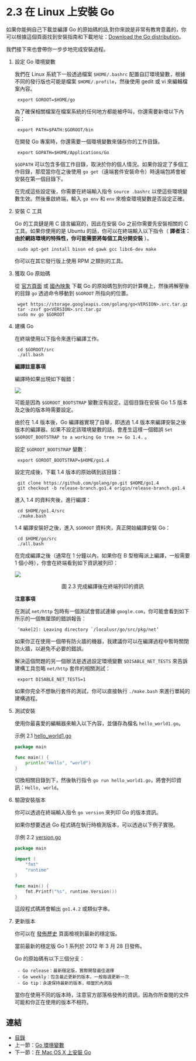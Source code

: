 # 2.3 在 Linux 上安裝 Go

如果你能夠自己下載並編譯 Go 的原始碼的話,對你來說是非常有教育意義的，你可以根據這個頁面找到安裝指南和下載地址：[Download the Go distribution](http://golang.org/doc/install)。

我們接下來也會帶你一步步地完成安裝過程。

1. 設定 Go 環境變數

	我們在 Linux 系統下一般透過檔案 `$HOME/.bashrc` 配置自訂環境變數，根據不同的發行版也可能是檔案 `$HOME/.profile`，然後使用 gedit 或 vi 來編輯檔案內容。

		export GOROOT=$HOME/go

	為了確保相關檔案在檔案系統的任何地方都能被呼叫，你還需要新增以下內容：

		export PATH=$PATH:$GOROOT/bin

	在開發 Go 專案時，你還需要一個環境變數來儲存你的工作目錄。

		export GOPATH=$HOME/Applications/Go

	`$GOPATH` 可以包含多個工作目錄，取決於你的個人情況。如果你設定了多個工作目錄，那麼當你在之後使用 `go get`（遠端套件安裝命令）時遠端包將會被安裝在第一個目錄下。

	在完成這些設定後，你需要在終端輸入指令 `source .bashrc` 以使這些環境變數生效。然後重啟終端，輸入 `go env` 和 `env` 來檢查環境變數是否設定正確。

2. 安裝 C 工具

	Go 的工具鏈是用 C 語言編寫的，因此在安裝 Go 之前你需要先安裝相關的 C 工具。如果你使用的是 Ubuntu 的話，你可以在終端輸入以下指令（ **譯者注：由於網路環境的特殊性，你可能需要將每個工具分開安裝** ）。

		sudo apt-get install bison ed gawk gcc libc6-dev make

	你可以在其它發行版上使用 RPM 之類別的工具。

3. 獲取 Go 原始碼

	從 [官方頁面](https://golang.org/dl/) 或 [國內映象](http://www.golangtc.com/download) 下載 Go 的原始碼包到你的計算機上，然後將解壓後的目錄 `go` 透過命令移動到 `$GOROOT` 所指向的位置。

		wget https://storage.googleapis.com/golang/go<VERSION>.src.tar.gz
		tar -zxvf go<VERSION>.src.tar.gz
		sudo mv go $GOROOT

4. 建構 Go

	在終端使用以下指令來進行編譯工作。

		cd $GOROOT/src
		./all.bash
	
	**編譯註意事項**
	
	編譯時如果出現如下報錯：
	
	![](images/2.3.allbasherror.png?raw=true)
	
	可能是因為 `$GOROOT_BOOTSTRAP` 變數沒有設定。這個目錄在安裝 Go 1.5 版本及之後的版本時需要設定。
	
	由於在 1.4 版本後，Go 編譯器實現了自舉，即透過 1.4 版本來編譯安裝之後版本的編譯器。如果不設定該環境變數的話，會產生這樣一個錯誤 `Set $GOROOT_BOOTSTRAP to a working Go tree >= Go 1.4.` 。
	
	設定 `$GOROOT_BOOTSTRAP` 變數：
	    
	    export GOROOT_BOOTSTRAP=$HOME/go1.4
	
	設定完成後，下載 1.4 版本的原始碼到該目錄：
	
	    git clone https://github.com/golang/go.git $HOME/go1.4
	    git checkout -b release-branch.go1.4 origin/release-branch.go1.4
	
	進入 1.4 的資料夾後，進行編譯：
	
	    cd $HOME/go1.4/src
	    ./make.bash
	
	1.4 編譯安裝好之後，進入 `$GOROOT` 資料夾，真正開始編譯安裝 Go：
	
	    cd $HOME/go/src
	    ./all.bash
	
	在完成編譯之後（通常在 1 分鐘以內，如果你在 B 型樹莓派上編譯，一般需要 1 個小時），你會在終端看到如下資訊被列印：

	![](images/2.3.allbash.png?raw=true)

	<center>圖 2.3 完成編譯後在終端列印的資訊</center>

	**注意事項** 

	在測試 `net/http` 包時有一個測試會嘗試連線 `google.com`，你可能會看到如下所示的一個無厘頭的錯誤報告：

		‘make[2]: Leaving directory `/localusr/go/src/pkg/net’

	如果你正在使用一個帶有防火牆的機器，我建議你可以在編譯過程中暫時關閉防火牆，以避免不必要的錯誤。

	解決這個問題的另一個辦法是透過設定環境變數 `$DISABLE_NET_TESTS` 來告訴建構工具忽略 `net/http` 套件的相關測試：

		export DISABLE_NET_TESTS=1

	如果你完全不想執行套件的測試，你可以直接執行 `./make.bash` 來進行單純的建構過程。

5. 測試安裝

	使用你最喜愛的編輯器來輸入以下內容，並儲存為檔名 `hello_world1.go`。

	示例 2.1 [hello_world1.go](examples/chapter_2/hello_world1.go)

	```go
	package main
	
	func main() {
		println("Hello", "world")
	}
	```

	切換相關目錄到下，然後執行指令 `go run hello_world1.go`，將會列印資訊：`Hello, world`。

6. 驗證安裝版本

	你可以透過在終端輸入指令 `go version` 來列印 Go 的版本資訊。

	如果你想要透過 Go 程式碼在執行時檢測版本，可以透過以下例子實現。

	示例 2.2 [version.go](examples/chapter_2/version.go)

	```go
	package main

	import (
		"fmt"
		"runtime"
	)

	func main() {
		fmt.Printf("%s", runtime.Version())
	}
	```

	這段程式碼將會輸出 `go1.4.2` 或類似字串。

7. 更新版本

	你可以在 [發佈歷史](http://golang.org/doc/devel/release.html) 頁面檢視到最新的穩定版。

	當前最新的穩定版 Go 1 系列於 2012 年 3 月 28 日發佈。

	Go 的原始碼有以下三個分支：

		- Go release：最新穩定版，實際開發最佳選擇
		- Go weekly：包含最近更新的版本，一般每週更新一次
		- Go tip：永遠保持最新的版本，相當於內測版

	當你在使用不同的版本時，注意官方部落格發佈的資訊，因為你所查閱的文件可能和你正在使用的版本不相符。

## 連結

- [目錄](directory.md)
- 上一節：[Go 環境變數](02.2.md)
- 下一節：[在 Mac OS X 上安裝 Go](02.4.md)
